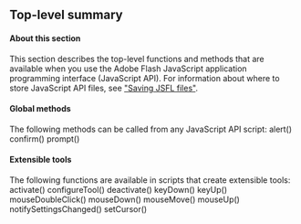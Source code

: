 ## Top-level summary

#### About this section

This section describes the top-level functions and methods that are available when you use the Adobe Flash JavaScript application programming interface (JavaScript API). For information about where to store JavaScript API files, see ["Saving JSFL files"](../Introduction/Working_with_the_JavaScript_API.md#saving-jsfl-files).

#### Global methods

The following methods can be called from any JavaScript API script:
alert()
confirm()
prompt()

#### Extensible tools

The following functions are available in scripts that create extensible tools:
activate()
configureTool()
deactivate()
keyDown()
keyUp()
mouseDoubleClick()
mouseDown()
mouseMove()
mouseUp()
notifySettingsChanged()
setCursor()

